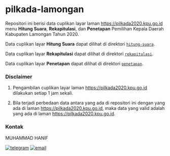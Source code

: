 # pilkada-lamongan

Repositori ini berisi data cuplikan layar laman https://pilkada2020.kpu.go.id menu **Hitung Suara**, **Rekapitulasi**, dan **Penetapan** Pemilihan Kepala Daerah Kabupaten Lamongan Tahun 2020.

Data cuplikan layar **Hitung Suara** dapat dilihat di direktori [`hitung-suara`](https://github.com/muhammadhanif/pilkada-lamongan/tree/main/hitung-suara).

Data cuplikan layar **Rekapitulasi** dapat dilihat di direktori [`rekapitulasi`](https://github.com/muhammadhanif/pilkada-lamongan/tree/main/rekapitulasi).

Data cuplikan layar **Penetapan** dapat dilihat di direktori [`penetapan`](https://github.com/muhammadhanif/pilkada-lamongan/tree/main/penetapan).

### Disclaimer

1. Pengambilan cuplikan layar laman https://pilkada2020.kpu.go.id dilakukan setiap 1 jam sekali.

2. Bila terjadi perbedaan data antara yang ada di repositori ini dengan yang ada di laman https://pilkada2020.kpu.go.id, maka data yang valid adalah yang ada di laman https://pilkada2020.kpu.go.id.

### Kontak

MUHAMMAD HANIF

[![telegram](https://img.shields.io/badge/telegram-@hanifmu-blue)](https://t.me/hanifmu) [![email](https://img.shields.io/badge/email-moehammadhanif@gmail.com-white)](mailto:moehammadhanif@gmail.com)
